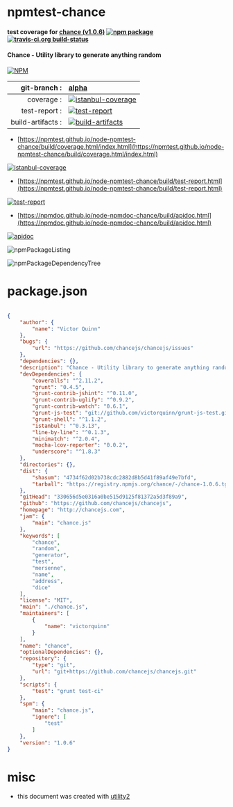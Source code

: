 # npmtest-chance

#### test coverage for  [chance (v1.0.6)](http://chancejs.com)  [![npm package](https://img.shields.io/npm/v/npmtest-chance.svg?style=flat-square)](https://www.npmjs.org/package/npmtest-chance) [![travis-ci.org build-status](https://api.travis-ci.org/npmtest/node-npmtest-chance.svg)](https://travis-ci.org/npmtest/node-npmtest-chance)

#### Chance - Utility library to generate anything random

[![NPM](https://nodei.co/npm/chance.png?downloads=true&downloadRank=true&stars=true)](https://www.npmjs.com/package/chance)

| git-branch : | [alpha](https://github.com/npmtest/node-npmtest-chance/tree/alpha)|
|--:|:--|
| coverage : | [![istanbul-coverage](https://npmtest.github.io/node-npmtest-chance/build/coverage.badge.svg)](https://npmtest.github.io/node-npmtest-chance/build/coverage.html/index.html)|
| test-report : | [![test-report](https://npmtest.github.io/node-npmtest-chance/build/test-report.badge.svg)](https://npmtest.github.io/node-npmtest-chance/build/test-report.html)|
| build-artifacts : | [![build-artifacts](https://npmtest.github.io/node-npmtest-chance/glyphicons_144_folder_open.png)](https://github.com/npmtest/node-npmtest-chance/tree/gh-pages/build)|

- [https://npmtest.github.io/node-npmtest-chance/build/coverage.html/index.html](https://npmtest.github.io/node-npmtest-chance/build/coverage.html/index.html)

[![istanbul-coverage](https://npmtest.github.io/node-npmtest-chance/build/screenCapture.buildCi.browser.%252Ftmp%252Fbuild%252Fcoverage.lib.html.png)](https://npmtest.github.io/node-npmtest-chance/build/coverage.html/index.html)

- [https://npmtest.github.io/node-npmtest-chance/build/test-report.html](https://npmtest.github.io/node-npmtest-chance/build/test-report.html)

[![test-report](https://npmtest.github.io/node-npmtest-chance/build/screenCapture.buildCi.browser.%252Ftmp%252Fbuild%252Ftest-report.html.png)](https://npmtest.github.io/node-npmtest-chance/build/test-report.html)

- [https://npmdoc.github.io/node-npmdoc-chance/build/apidoc.html](https://npmdoc.github.io/node-npmdoc-chance/build/apidoc.html)

[![apidoc](https://npmdoc.github.io/node-npmdoc-chance/build/screenCapture.buildCi.browser.%252Ftmp%252Fbuild%252Fapidoc.html.png)](https://npmdoc.github.io/node-npmdoc-chance/build/apidoc.html)

![npmPackageListing](https://npmtest.github.io/node-npmtest-chance/build/screenCapture.npmPackageListing.svg)

![npmPackageDependencyTree](https://npmtest.github.io/node-npmtest-chance/build/screenCapture.npmPackageDependencyTree.svg)



# package.json

```json

{
    "author": {
        "name": "Victor Quinn"
    },
    "bugs": {
        "url": "https://github.com/chancejs/chancejs/issues"
    },
    "dependencies": {},
    "description": "Chance - Utility library to generate anything random",
    "devDependencies": {
        "coveralls": "^2.11.2",
        "grunt": "0.4.5",
        "grunt-contrib-jshint": "^0.11.0",
        "grunt-contrib-uglify": "^0.9.2",
        "grunt-contrib-watch": "0.6.1",
        "grunt-js-test": "git://github.com/victorquinn/grunt-js-test.git#ffc580375f0ff7b496026ab87b4a9666992d2f33",
        "grunt-shell": "^1.1.2",
        "istanbul": "^0.3.13",
        "line-by-line": "^0.1.3",
        "minimatch": "^2.0.4",
        "mocha-lcov-reporter": "0.0.2",
        "underscore": "^1.8.3"
    },
    "directories": {},
    "dist": {
        "shasum": "4734f62d02b738cdc2882d8b5d41f89af49e7bfd",
        "tarball": "https://registry.npmjs.org/chance/-/chance-1.0.6.tgz"
    },
    "gitHead": "330656d5e0316a0be515d9125f81372a5d3f89a9",
    "github": "https://github.com/chancejs/chancejs",
    "homepage": "http://chancejs.com",
    "jam": {
        "main": "chance.js"
    },
    "keywords": [
        "chance",
        "random",
        "generator",
        "test",
        "mersenne",
        "name",
        "address",
        "dice"
    ],
    "license": "MIT",
    "main": "./chance.js",
    "maintainers": [
        {
            "name": "victorquinn"
        }
    ],
    "name": "chance",
    "optionalDependencies": {},
    "repository": {
        "type": "git",
        "url": "git+https://github.com/chancejs/chancejs.git"
    },
    "scripts": {
        "test": "grunt test-ci"
    },
    "spm": {
        "main": "chance.js",
        "ignore": [
            "test"
        ]
    },
    "version": "1.0.6"
}
```



# misc
- this document was created with [utility2](https://github.com/kaizhu256/node-utility2)
